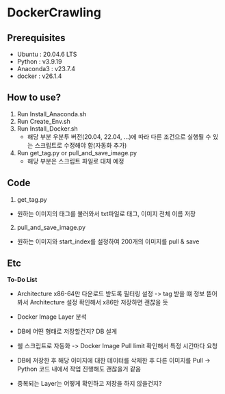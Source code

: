 # DockerCrawling

## Prerequisites
- Ubuntu : 20.04.6 LTS
- Python : v3.9.19
- Anaconda3 : v23.7.4
- docker : v26.1.4

## How to use?
1. Run Install_Anaconda.sh
2. Run Create_Env.sh
3. Run Install_Docker.sh
    - 해당 부분 우분투 버전(20.04, 22.04, ...)에 따라 다른 조건으로 실행될 수 있는 스크립트로 수정해야 함(자동화 추가)
4. Run get_tag.py or pull_and_save_image.py
    - 해당 부분은 스크립트 파일로 대체 예정

## Code
1. get_tag.py
- 원하는 이미지의 태그를 불러와서 txt파일로 태그, 이미지 전체 이름 저장

2. pull_and_save_image.py
- 원하는 이미지와 start_index를 설정하여 200개의 이미지를 pull & save

## Etc
**To-Do List**
- Architecture x86-64만 다운로드 받도록 필터링 설정
    -> tag 받을 떄 정보 뜯어봐서 Architecture 설정 확인해서 x86만 저장하면 괜찮을 듯

- Docker Image Layer 분석
- DB에 어떤 형태로 저장할건지? DB 설계
- 쉘 스크립트로 자동화 -> Docker Image Pull limit 확인해서 특정 시간마다 요청
- DB에 저장한 후 해당 이미지에 대한 데이터를 삭제한 후 다른 이미지를 Pull
    -> Python 코드 내에서 작업 진행해도 괜찮을거 같음
- 중복되는 Layer는 어떻게 확인하고 저장을 하지 않을건지?